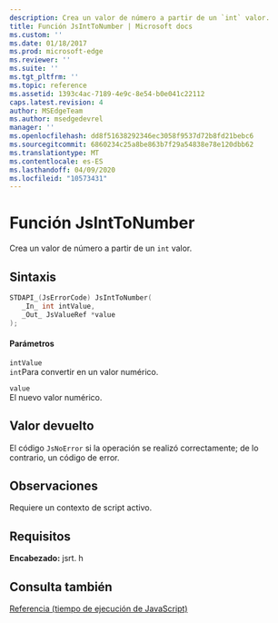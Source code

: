 ```yaml
---
description: Crea un valor de número a partir de un `int` valor.
title: Función JsIntToNumber | Microsoft docs
ms.custom: ''
ms.date: 01/18/2017
ms.prod: microsoft-edge
ms.reviewer: ''
ms.suite: ''
ms.tgt_pltfrm: ''
ms.topic: reference
ms.assetid: 1393c4ac-7189-4e9c-8e54-b0e041c22112
caps.latest.revision: 4
author: MSEdgeTeam
ms.author: msedgedevrel
manager: ''
ms.openlocfilehash: dd8f51638292346ec3058f9537d72b8fd21bebc6
ms.sourcegitcommit: 6860234c25a8be863b7f29a54838e78e120dbb62
ms.translationtype: MT
ms.contentlocale: es-ES
ms.lasthandoff: 04/09/2020
ms.locfileid: "10573431"
---
```

# Función JsIntToNumber
Crea un valor de número a partir de un `int` valor.  
  
## Sintaxis  
  
```cpp  
STDAPI_(JsErrorCode) JsIntToNumber(  
   _In_ int intValue,  
   _Out_ JsValueRef *value  
);  
```  
  
#### Parámetros  
 `intValue`  
 `int`Para convertir en un valor numérico.  
  
 `value`  
 El nuevo valor numérico.  
  
## Valor devuelto  
 El código `JsNoError` si la operación se realizó correctamente; de lo contrario, un código de error.  
  
## Observaciones  
 Requiere un contexto de script activo.  
  
## Requisitos  
 **Encabezado:** jsrt. h  
  
## Consulta también  
 [Referencia (tiempo de ejecución de JavaScript)](../chakra-hosting/reference-javascript-runtime.md)